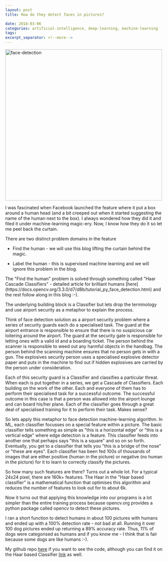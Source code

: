 ```yaml
---
layout: post
title: How do they detect faces in pictures?

date: 2018-03-06
categories: artificial-intelligence, deep-learning, machine-learning
tags: 
excerpt_separator: <!--more-->
---
```


<a data-flickr-embed="true"  href="https://www.flickr.com/photos/singh_harpreet/40619913972/in/album-72157676656040944/" title="face-detection"><img src="https://farm5.staticflickr.com/4747/40619913972_84c7b85a7d.jpg" width="500" height="481" alt="face-detection"></a><script async src="//embedr.flickr.com/assets/client-code.js" charset="utf-8"></script>

I was fascinated when Facebook launched the feature where it put a box
around a human head (and a bit creeped out when it started suggesting
the name of the human next to the box). I always wondered how they did
it and filed it under machine-learning magic-ery. Now, I know how they
do it so let me peel back the curtain.
<!--more-->

<p> There are two distinct problem domains in the feature</p>

* Find the human - we will use this blog lifting the curtain behind
the magic.  

* Label the human - this is supervised machine learning and
we will ignore this problem in the blog.  

<p> The "Find the human" problem
is solved through something called "Haar Cascade Classifiers" -
detailed article for brilliant humans [here](https://docs.opencv.org/3.3.0/d7/d8b/tutorial_py_face_detection.html)
 and the rest follow along
in this blog :-).

The underlying building block is a Classifier but lets drop the
terminology and use airport security as a metaphor to explain the
process.

Think of face detection solution as a airport security problem where a
series of security guards each do a specialised task. The guard at the
airport entrance is responsible to ensure that there is no suspicious
car loitering around the airport. The guard at the security gate is
responsible for letting ones with a valid id and a boarding
ticket. The person behind the scanner is responsible to weed out any
harmful objects in the handbag. The person behind the scanning machine
ensures that no person gets in with a gun. The explosives security
person uses a specialised explosive detector paper and puts in the
machine to find out if hidden explosives are carried by the person
under consideration.

Each of this security guard is a Classifier and classifies a
particular threat. When each is put together in a series, we get a
Cascade of Classifiers. Each building on the work of the other. Each
and everyone of them has to perform their specialised task for a
successful outcome. The successful outcome in this case is that a
person was allowed into the airport lounge and can board his/her
plane. Each of the classifier goes through a great deal of specialised
training for it to perform their task. Makes sense?

So lets apply this metaphor to face detection machine-learning algorithm. In ML, each classifier focusses on a special feature within a picture. The basic classifier tells something as simple as "this is a horizontal edge" or "this is a vertical edge" where edge detection is a feature. This classifier feeds into another one that perhaps says "this is a square" and so on so forth. Eventually, you get to a classifier that tells you "this is a bridge of the nose" or "these are eyes". Each classifier has been fed 100s of thousands of images that are either positive (human in the picture) or negative (no human in the picture) for it to learn to correctly classify the pictures.

So how many such features are there? Turns out a whole lot. For a
typical 24x24 pixel, there are 160k+ features. The Haar in the "Haar
based classifier" is a mathematical function that optimises this
algorithm and reduces the number of features to look out for to about
6k.

Now it turns out that applying this knowledge into our programs is a
lot simpler than the entire training process because opencv.org
provides a python package called opencv to detect these pictures.

I ran a short function to detect humans in about 100 pictures with
humans and ended up with a 100% detection rate - not bad at
all. Running it over 100 dog pictures ended up returning a 89%
accuracy rate. Thus, 11% of dogs were categorised as humans and if you
know me - I think that is fair because some dogs are like humans :-).

My github repo [here](https://github.com/harpreetsingh/udacity-deep-learning-dog-project/blob/master/dog_app.ipynb)
 if you want to see the code, although you can find
it on the Haar based Classifier [link](https://docs.opencv.org/3.3.0/d7/d8b/tutorial_py_face_detection.html)
 as well.